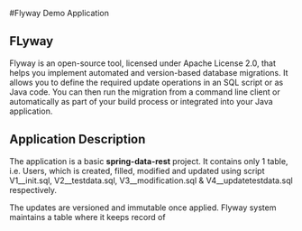 #Flyway Demo Application

## FLyway

Flyway is an open-source tool, licensed under Apache License 2.0, 
that helps you implement automated and version-based database migrations. 
It allows you to define the required update operations in an SQL script or as Java code. 
You can then run the migration from a command line client or automatically as part of 
your build process or integrated into your Java application.

## Application Description

The application is a basic **spring-data-rest** project. It contains only 1 table, i.e. Users, which
is created, filled, modified and updated using script V1__init.sql, V2__testdata.sql, 
V3__modification.sql & V4__updatetestdata.sql respectively.

The updates are versioned and immutable once applied. Flyway system maintains a table where it keeps
record of 